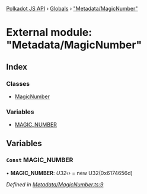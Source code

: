 [Polkadot JS API](../README.md) › [Globals](../globals.md) › ["Metadata/MagicNumber"](_metadata_magicnumber_.md)

# External module: "Metadata/MagicNumber"

## Index

### Classes

* [MagicNumber](../classes/_metadata_magicnumber_.magicnumber.md)

### Variables

* [MAGIC_NUMBER](_metadata_magicnumber_.md#const-magic_number)

## Variables

### `Const` MAGIC_NUMBER

• **MAGIC_NUMBER**: *U32‹›* =  new U32(0x6174656d)

*Defined in [Metadata/MagicNumber.ts:9](https://github.com/polkadot-js/api/blob/0a27f63423/packages/metadata/src/Metadata/MagicNumber.ts#L9)*
